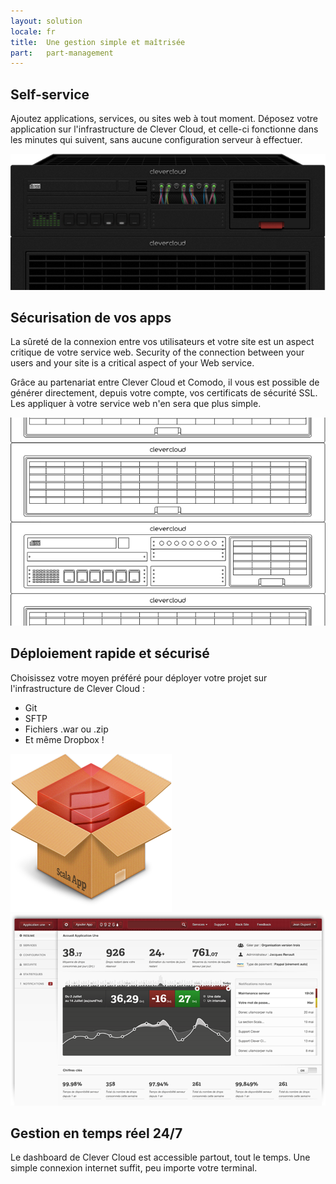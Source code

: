 ```yaml
---
layout: solution
locale: fr
title:  Une gestion simple et maîtrisée
part:   part-management
---
```

<div id="part-self-service" class="full-bg">
   <div class="container">
      <div class="row">
         <div class="span4">
            <h2>Self-service</h2>
            <p>
               Ajoutez applications, services, ou sites web à tout moment. Déposez votre application sur l'infrastructure de Clever Cloud, et celle-ci fonctionne dans les minutes qui suivent, sans aucune configuration serveur à effectuer. 
            </p>
         </div>
         <div class="span7 offset1"><img src="/img/solution/server-top.png" alt="server top"/></div>
      </div>
   </div>
</div>
<div id="part-optimum-security" class="full-bg">
   <div class="container">
      <div class="row">
         <div class="span4">
            <h2>Sécurisation de vos apps</h2>
            <p>
                La sûreté de la connexion entre vos utilisateurs et votre site est un aspect critique de votre service web.
 			   Security of the connection between your users and your site is a critical aspect of your Web service.
		   </p>
			<p>
				Grâce au partenariat entre Clever Cloud et Comodo, il vous est possible de générer directement, depuis votre compte, vos certificats de sécurité SSL. Les appliquer à votre service web n'en sera que plus simple.
            </p>
         </div>
         <div class="span7 offset1"><img src="/img/solution/server-bottom.png" alt="server bottom"/></div>
      </div>
   </div>
</div>
<div id="part-easy-use" class="full-bg">
   <div class="container">
      <div class="row">
         <div class="span5">
            <h2>Déploiement rapide et sécurisé</h2>
            <p>
				Choisissez votre moyen préféré pour déployer votre projet sur l'infrastructure de Clever Cloud&nbsp;:
            </p>
			<ul>
				<li>Git</li>
				<li>SFTP</li>
				<li>Fichiers .war ou .zip</li>
				<li>Et même Dropbox&nbsp;!</li>
			</ul>
         </div>
         <div class="span4 offset2"><img src="/img/solution/scala-box.png" alt="scala box" /></div>
      </div>
   </div>
</div>
<div id="part-real-time" class="full-bg">
   <div class="container">
      <div class="row">
         <div class="span7"><img id="illus-dashboard" src="/img/solution/screen.png" alt="dashboard" /></div>
         <div class="span5">
         	<h2>Gestion en temps réel 24/7</h2>
         		<p>
            		Le dashboard de Clever Cloud est accessible partout, tout le temps. Une
            		simple connexion internet suffit, peu importe votre terminal.
         		</p>
         </div>
      </div>
   </div>
</div>
